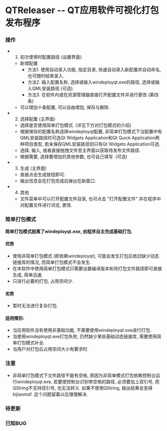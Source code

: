# QTReleaser -- QT应用软件可视化打包发布程序
### 操作
- 1. 初次使用时配置路径 (设置界面)
    - 新增配置
        - 方法1. 使用自动录入功能, 指定目录, 快速自动录入新配置并自动命名, 也可随时结束录入. 
        - 方法2. 输入配置名称, 选择或输入windeployqt.exe的路径, 选择或输入QML安装路径 (可选). 
        - 方法3. 在软件内或在资源管理器直接打开配置文件并进行更改 (第四条)
    - 可以增加十条配置, 可以自由增加, 保存与删除. 
- 2. 选择配置 (主界面)
    - 选择是否使用简单打包模式. (详见下方对打包模式的介绍)
    - 根据保存的配置名称选择windeployqt配置, 非简单打包模式下当配置中有QML安装路径时可选Qt Widgets Application和Qt Quick Application两种项目类型, 若未保存QML安装路径则只有Qt Widgets Application可选. 
    - 选择, 输入, 或者直接拖拽文件至主界面以获取待发布文件路径. 
    - 根据需要, 选择要增加的其他参数, 也可自己填写. (可选)
- 3. 生成 (主界面)
    - 直接点击生成按钮即可. 
    - 输出信息会在打包完成后弹出在新窗口. 
- 4. 其他
    - 文件菜单中可以打开配置文件目录, 也可点击 "打开配置文件" 并在程序中对配置文件进行浏览, 更改. 
### 简单打包模式
**简单打包模式脱离了windeployqt.exe, 由程序自主完成基础打包.**
#### 优势
- 使用非简单打包模式 (即依赖windeployqt), 可能会发生打包后依旧缺少动态链接库的情况, 而简单打包模式不会发生. 
- 在本软件中使用简单打包模式只需要设置编译版本和待打包文件路径即可直接生成, 简单迅速. 
- 只进行必要的打包, 占用空间少. 
#### 劣势
- 暂时无法进行复杂打包. 
#### 适用情形: 
- 当应用软件没有使用非基础功能, 不需要使用windeployqt.exe进行打包. 
- 当使用windeployqt.exe打包失败, 仍然缺少某些基础动态链接库, 需要使用简单打包模式补全. 
- 当用户对打包后占用空间大小有要求时. 
### 注意
- 非简单打包模式下文件路径不能有空格, 原因为非简单模式打包依赖控制台运行windeployqt.exe, 若要使控制台识别带空格的路径, 必须要加上双引号, 而QString不支持双引号, 也无法转义. 如果不使用QString, 输出结果会变得bijiaomaf. 这个问题留着以后慢慢解决. 
### 待更新
### 已知BUG

